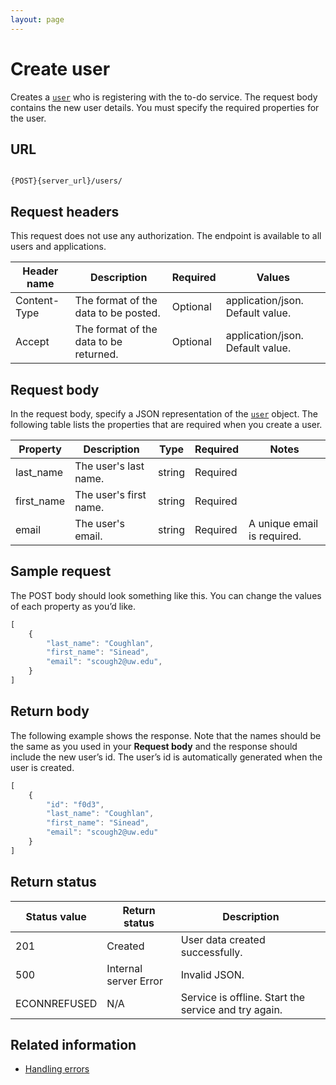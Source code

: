 ```yaml
---
layout: page
---
```


# Create user

Creates a [`user`](user) who is registering with the to-do service.
The request body contains the new user details. 
You must specify the required properties for the user. 

## URL

```shell

{POST}{server_url}/users/
```

## Request headers

This request does not use any authorization. The endpoint is available to all users and applications.

| Header name | Description | Required | Values |
| -------------- | ------ | ------------ |------------ |
| Content-Type | The format of the data to be posted. | Optional | application/json. Default value.  |
| Accept | The format of the data to be returned. | Optional | application/json. Default value. |

## Request body

In the request body, specify a JSON representation of the [`user`](user) object. The following table lists the properties that are required when you create a user. 

| Property | Description | Type | Required | Notes |
| -------------- | ------ | ------------ |------------ |------------ |
| last_name | The user's last name. | string | Required |   |
| first_name | The user's first name. | string | Required |  |
| email | The user's email. | string | Required | A unique email is required. |


## Sample request

The POST body should look something like this. You can change the values of each property as you’d like.

```js
[
    {
        "last_name": "Coughlan",
        "first_name": "Sinead",
        "email": "scough2@uw.edu",
    }
]
```

## Return body
The following example shows the response. Note that the names should be the same as you used in your **Request body** and the response should include the new user’s id. The user’s id is automatically generated when the user is created.

```js
[
    {
        "id": "f0d3",
        "last_name": "Coughlan",
        "first_name": "Sinead",
        "email": "scough2@uw.edu"
    }
]
```

## Return status

| Status value | Return status | Description |
| ------------- | ----------- | ----------- |
| 201 | Created | User data created successfully. |
| 500 | Internal server Error | Invalid JSON. |
| ECONNREFUSED | N/A | Service is offline. Start the service and try again. |

## Related information

* [Handling errors](handling-errors.md)
